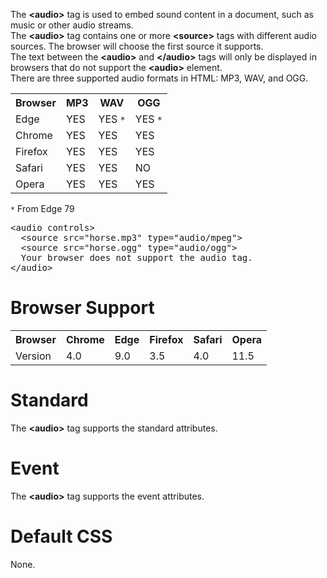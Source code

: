 The <b>&lt;audio&gt;</b> tag is used to embed sound content in a document, such as music or other audio streams.
<br>
The <b>&lt;audio&gt;</b> tag contains one or more <b>&lt;source&gt;</b> tags with different audio sources. The browser will choose the first source it supports.
<br>
The text between the <b>&lt;audio&gt;</b> and <b>&lt;/audio&gt;</b> tags will only be displayed in browsers that do not support the <b>&lt;audio&gt;</b> element.
<br>
There are three supported audio formats in HTML: MP3, WAV, and OGG.
<table class="ws-table-all notranslate" id="table1">
  <tr>
    <th>Browser</th>
    <th>MP3</th>
    <th>WAV</th>
    <th>OGG</th>
  </tr>
  <tr>
    <td>Edge</td>
    <td>YES</td>
    <td>YES <code>*</code></td>
    <td>YES <code>*</code></td>
  </tr>
  <tr>
    <td>Chrome</td>
    <td>YES</td>
    <td>YES</td>
    <td>YES</td>
  </tr>
  <tr>
    <td>Firefox</td>
    <td>YES</td>
    <td>YES</td>
    <td>YES</td>
  </tr>
  <tr>
    <td>Safari</td>
    <td>YES</td>
    <td>YES</td>
    <td>NO</td>
  </tr>
  <tr>
    <td>Opera</td>
    <td>YES</td>
    <td>YES</td>
    <td>YES</td>
  </tr>
</table>
<code>*</code> From Edge 79
<pre>
&lt;audio controls&gt;
  &lt;source src="horse.mp3" type="audio/mpeg"&gt;
  &lt;source src="horse.ogg" type="audio/ogg"&gt;
  Your browser does not support the audio tag.
&lt;/audio&gt;
</pre>
<h1>Browser Support</h1>
<table class="ws-table-all notranslate">
  <tr>
    <th>Browser</th>
    <th>Chrome</th>
    <th>Edge</th>
    <th>Firefox</th>
    <th>Safari</th>
    <th>Opera</th>
  </tr>
  <tr>
    <td>Version</td>
    <td>4.0</td>
    <td>9.0</td>
    <td>3.5</td>
    <td>4.0</td>
    <td>11.5</td>
  </tr>
</table>
<h1>Standard</h1>
The <b>&lt;audio&gt;</b> tag supports the standard attributes.
<h1>Event</h1>
The <b>&lt;audio&gt;</b> tag supports the event attributes.
<h1>Default CSS</h1>
None.
